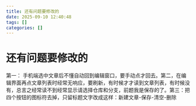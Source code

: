 ```yaml
---
title: 还有问题要修改的
date: 2025-09-10 12:40:48
tags: []
categories: []
---
```


# 还有问题要修改的

第一：
手机端选中文章后不懂自动回到编辑窗口，要手动点才回去。第二，在编辑界面再点文章列表时经常无响应，要刷新，有时候才才读到文章列表，有时候没有，总言之经常读不到经常显示请选择仓库和分支，前题我是保存的了。第三：把四个按钮的图标符去掉，只留标题文字改成这样：新建文章-保存-清空-删除
